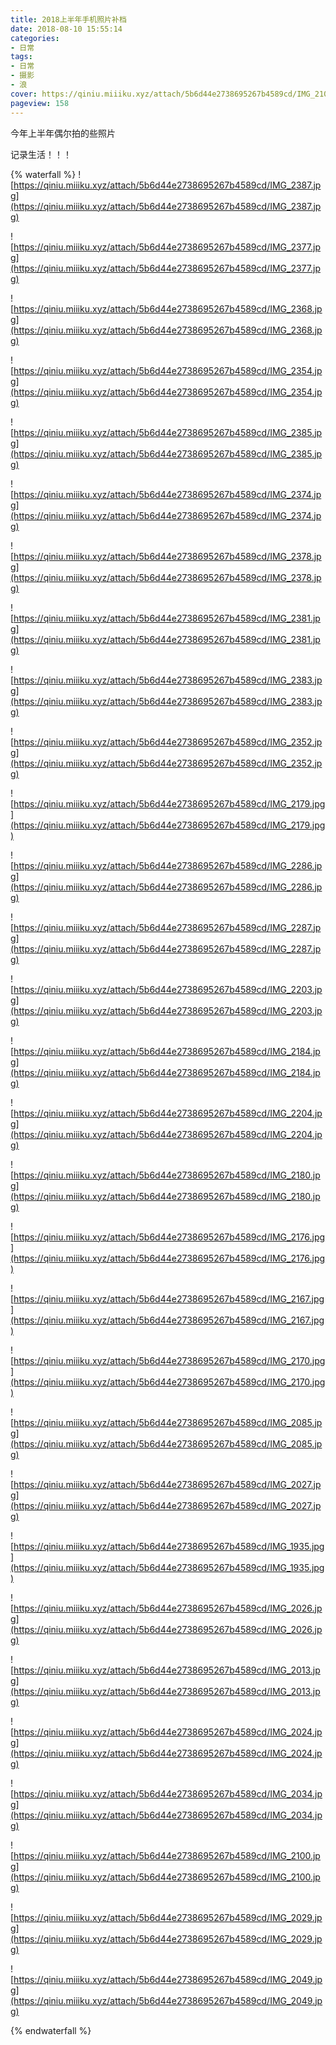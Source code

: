 ```yaml
---
title: 2018上半年手机照片补档
date: 2018-08-10 15:55:14
categories:
- 日常
tags:
- 日常
- 摄影
- 浪
cover: https://qiniu.miiiku.xyz/attach/5b6d44e2738695267b4589cd/IMG_2100.jpg
pageview: 158
---
```


今年上半年偶尔拍的些照片

记录生活！！！



{% waterfall %}
![https://qiniu.miiiku.xyz/attach/5b6d44e2738695267b4589cd/IMG_2387.jpg](https://qiniu.miiiku.xyz/attach/5b6d44e2738695267b4589cd/IMG_2387.jpg)

![https://qiniu.miiiku.xyz/attach/5b6d44e2738695267b4589cd/IMG_2377.jpg](https://qiniu.miiiku.xyz/attach/5b6d44e2738695267b4589cd/IMG_2377.jpg)

![https://qiniu.miiiku.xyz/attach/5b6d44e2738695267b4589cd/IMG_2368.jpg](https://qiniu.miiiku.xyz/attach/5b6d44e2738695267b4589cd/IMG_2368.jpg)

![https://qiniu.miiiku.xyz/attach/5b6d44e2738695267b4589cd/IMG_2354.jpg](https://qiniu.miiiku.xyz/attach/5b6d44e2738695267b4589cd/IMG_2354.jpg)

![https://qiniu.miiiku.xyz/attach/5b6d44e2738695267b4589cd/IMG_2385.jpg](https://qiniu.miiiku.xyz/attach/5b6d44e2738695267b4589cd/IMG_2385.jpg)

![https://qiniu.miiiku.xyz/attach/5b6d44e2738695267b4589cd/IMG_2374.jpg](https://qiniu.miiiku.xyz/attach/5b6d44e2738695267b4589cd/IMG_2374.jpg)

![https://qiniu.miiiku.xyz/attach/5b6d44e2738695267b4589cd/IMG_2378.jpg](https://qiniu.miiiku.xyz/attach/5b6d44e2738695267b4589cd/IMG_2378.jpg)

![https://qiniu.miiiku.xyz/attach/5b6d44e2738695267b4589cd/IMG_2381.jpg](https://qiniu.miiiku.xyz/attach/5b6d44e2738695267b4589cd/IMG_2381.jpg)

![https://qiniu.miiiku.xyz/attach/5b6d44e2738695267b4589cd/IMG_2383.jpg](https://qiniu.miiiku.xyz/attach/5b6d44e2738695267b4589cd/IMG_2383.jpg)

![https://qiniu.miiiku.xyz/attach/5b6d44e2738695267b4589cd/IMG_2352.jpg](https://qiniu.miiiku.xyz/attach/5b6d44e2738695267b4589cd/IMG_2352.jpg)

![https://qiniu.miiiku.xyz/attach/5b6d44e2738695267b4589cd/IMG_2179.jpg](https://qiniu.miiiku.xyz/attach/5b6d44e2738695267b4589cd/IMG_2179.jpg)

![https://qiniu.miiiku.xyz/attach/5b6d44e2738695267b4589cd/IMG_2286.jpg](https://qiniu.miiiku.xyz/attach/5b6d44e2738695267b4589cd/IMG_2286.jpg)

![https://qiniu.miiiku.xyz/attach/5b6d44e2738695267b4589cd/IMG_2287.jpg](https://qiniu.miiiku.xyz/attach/5b6d44e2738695267b4589cd/IMG_2287.jpg)

![https://qiniu.miiiku.xyz/attach/5b6d44e2738695267b4589cd/IMG_2203.jpg](https://qiniu.miiiku.xyz/attach/5b6d44e2738695267b4589cd/IMG_2203.jpg)

![https://qiniu.miiiku.xyz/attach/5b6d44e2738695267b4589cd/IMG_2184.jpg](https://qiniu.miiiku.xyz/attach/5b6d44e2738695267b4589cd/IMG_2184.jpg)

![https://qiniu.miiiku.xyz/attach/5b6d44e2738695267b4589cd/IMG_2204.jpg](https://qiniu.miiiku.xyz/attach/5b6d44e2738695267b4589cd/IMG_2204.jpg)

![https://qiniu.miiiku.xyz/attach/5b6d44e2738695267b4589cd/IMG_2180.jpg](https://qiniu.miiiku.xyz/attach/5b6d44e2738695267b4589cd/IMG_2180.jpg)

![https://qiniu.miiiku.xyz/attach/5b6d44e2738695267b4589cd/IMG_2176.jpg](https://qiniu.miiiku.xyz/attach/5b6d44e2738695267b4589cd/IMG_2176.jpg)

![https://qiniu.miiiku.xyz/attach/5b6d44e2738695267b4589cd/IMG_2167.jpg](https://qiniu.miiiku.xyz/attach/5b6d44e2738695267b4589cd/IMG_2167.jpg)

![https://qiniu.miiiku.xyz/attach/5b6d44e2738695267b4589cd/IMG_2170.jpg](https://qiniu.miiiku.xyz/attach/5b6d44e2738695267b4589cd/IMG_2170.jpg)

![https://qiniu.miiiku.xyz/attach/5b6d44e2738695267b4589cd/IMG_2085.jpg](https://qiniu.miiiku.xyz/attach/5b6d44e2738695267b4589cd/IMG_2085.jpg)

![https://qiniu.miiiku.xyz/attach/5b6d44e2738695267b4589cd/IMG_2027.jpg](https://qiniu.miiiku.xyz/attach/5b6d44e2738695267b4589cd/IMG_2027.jpg)

![https://qiniu.miiiku.xyz/attach/5b6d44e2738695267b4589cd/IMG_1935.jpg](https://qiniu.miiiku.xyz/attach/5b6d44e2738695267b4589cd/IMG_1935.jpg)

![https://qiniu.miiiku.xyz/attach/5b6d44e2738695267b4589cd/IMG_2026.jpg](https://qiniu.miiiku.xyz/attach/5b6d44e2738695267b4589cd/IMG_2026.jpg)

![https://qiniu.miiiku.xyz/attach/5b6d44e2738695267b4589cd/IMG_2013.jpg](https://qiniu.miiiku.xyz/attach/5b6d44e2738695267b4589cd/IMG_2013.jpg)

![https://qiniu.miiiku.xyz/attach/5b6d44e2738695267b4589cd/IMG_2024.jpg](https://qiniu.miiiku.xyz/attach/5b6d44e2738695267b4589cd/IMG_2024.jpg)

![https://qiniu.miiiku.xyz/attach/5b6d44e2738695267b4589cd/IMG_2034.jpg](https://qiniu.miiiku.xyz/attach/5b6d44e2738695267b4589cd/IMG_2034.jpg)

![https://qiniu.miiiku.xyz/attach/5b6d44e2738695267b4589cd/IMG_2100.jpg](https://qiniu.miiiku.xyz/attach/5b6d44e2738695267b4589cd/IMG_2100.jpg)

![https://qiniu.miiiku.xyz/attach/5b6d44e2738695267b4589cd/IMG_2029.jpg](https://qiniu.miiiku.xyz/attach/5b6d44e2738695267b4589cd/IMG_2029.jpg)

![https://qiniu.miiiku.xyz/attach/5b6d44e2738695267b4589cd/IMG_2049.jpg](https://qiniu.miiiku.xyz/attach/5b6d44e2738695267b4589cd/IMG_2049.jpg)


{% endwaterfall %}

